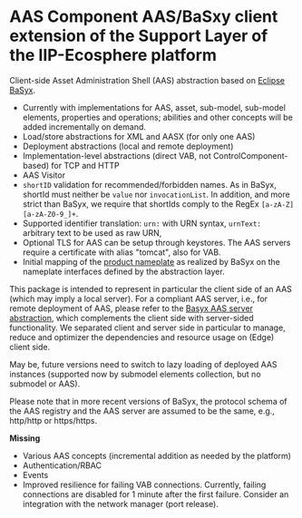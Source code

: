 # AAS Component AAS/BaSxy client extension of the Support Layer of the IIP-Ecosphere platform

Client-side Asset Administration Shell (AAS) abstraction based on [Eclipse BaSyx](https://www.eclipse.org/basyx/).  

- Currently with implementations for AAS, asset, sub-model, sub-model elements, properties and operations; abilities 
  and other concepts will be added incrementally on demand.
- Load/store abstractions for XML and AASX (for only one AAS)
- Deployment abstractions (local and remote deployment)
- Implementation-level abstractions (direct VAB, not ControlComponent-based) for TCP and HTTP
- AAS Visitor
- `shortID` validation for recommended/forbidden names. As in BaSyx, shortId must neither be ``value`` nor ``invocationList``. In addition, and more strict than BaSyx, we require that shortIds comply to the RegEx ``[a-zA-Z][a-zA-Z0-9_]+``.
- Supported identifier translation: ``urn:`` with URN syntax, ``urnText:`` arbitrary text to be used as raw URN, 
- Optional TLS for AAS can be setup through keystores. The AAS servers require a certificate with alias "tomcat", also for VAB.
- Initial mapping of the [product nameplate](https://www.zvei.org/fileadmin/user_upload/Presse_und_Medien/Publikationen/2020/Dezember/Submodel_Templates_of_the_Asset_Administration_Shell/201117_I40_ZVEI_SG2_Submodel_Spec_ZVEI_Technical_Data_Version_1_1.pdf) as realized by BaSyx on the nameplate interfaces defined by the abstraction layer.

This package is intended to represent in particular the client side of an AAS (which may imply a local server). For a compliant AAS server, i.e., for remote deployment of AAS, please refer to the [Basyx AAS server abstraction](../support.aas.basxy.server/README.md), which complements the
client side with server-sided functionality. We separated client and server side in particular to manage, reduce and optimizer the dependencies and resource usage on (Edge) client side.

May be, future versions need to switch to lazy loading of deployed AAS instances (supported now by submodel elements collection, but no submodel or AAS).

Please note that in more recent versions of BaSyx, the protocol schema of the AAS registry and the AAS server are assumed to be the same, e.g., http/http or https/https.

**Missing**
- Various AAS concepts (incremental addition as needed by the platform)
- Authentication/RBAC
- Events
- Improved resilience for failing VAB connections. Currently, failing connections are disabled for 1 minute after the first failure. Consider an integration with the network manager (port release).
